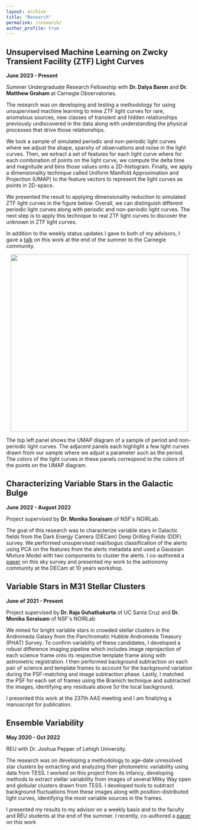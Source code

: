```yaml
---
layout: archive
title: "Research"
permalink: /research/
author_profile: true
---
```


## Unsupervised Machine Learning on Zwcky Transient Facility (ZTF) Light Curves

**June 2023 - Present**
 
Summer Undergraduate Research Fellowship with **Dr. Dalya Baron** and **Dr. Matthew Graham** at Carnegie Observatories.

The research was on developing and testing a methodology for using unsupervised machine learning to mine ZTF light curves for rare, anomalous sources, new classes of transient and hidden relationships previously undiscovered in the data along with understanding the physical processes that drive those relationships. 
									
We took a sample of simulated periodic and non-periodic light curves where we adjust the shape, sparsity of observations and noise in the light curves. Then, we extract a set of features for each light curve where for each combination of points on the light curve, we compute the delta time and magnitude and bins those values onto a 2D-histogram. Finally, we apply a dimensionality technique called Uniform Manifold Approximation and Projection (UMAP) to the feature vectors to represent the light curves as points in 2D-space. 

We presented the result to applying dimensionality reduction to simulated ZTF light curves in the figure below. Overall, we can distinguish different periodic light curves along with periodic and non-periodic light curves. The next step is to apply this technique to real ZTF light curves to discover the unknown in ZTF light curves. 

In addition to the weekly status updates I gave to both of my advisors, I gave a [talk](https://www.youtube.com/watch?v=2wi1nkayAvE) on this work at the end of the summer to the Carnegie community. 


<center><img src="https://avi-patel226.github.io/images/UMAP_figure.jpg" class="floatpic" width="480" height="480"></center>

 The top left panel shows the UMAP diagram of a sample of period and non-periodic light curves. The adjacent panels each highlight a few light curves drawn from our sample where we adjust a parameter such as the period. The colors of the light curves in these panels correspond to the colors of the points on the UMAP diagram.

 <!-- <center><figure style="width:90%">
               <a href="https://avi-patel226.github.io/images/UMAP_figure.jpg"> <img src="https://avi-patel226.github.io/images/UMAP_figure.jpg" alt="Spread of initial conditions" width=90%></a>
                <figcaption> The top left panel shows the UMAP diagram of a sample of period and non-periodic light curves. The adjacent panels each highlight a few light curves drawn from our sample where we adjust a parameter such as the period. The colors of the light curves in these panels correspond to the colors of the points on the UMAP diagram.</figcaption>
            </figure></center> -->  

## Characterizing Variable Stars in the Galactic Bulge 

**June 2022 - August 2022**

Project supervised by **Dr. Monika Soraisam** of NSF's NOIRLab. 

The goal of this research was to characterize variable stars in Galactic fields from the Dark Energy Camera (DECam) Deep Drilling Fields (DDF) survey. We performed unsupervised real/bogus classification of the alerts using PCA on the features from the alerts metadata and used a Gaussian Mixture Model with two components to cluster the alerts. I co-authored a [paper](https://ui.adsabs.harvard.edu/abs/2023MNRAS.519.3881G/abstract) on this sky survey and presented my work to the astronomy community at the DECam at 10 years workshop. 

## Variable Stars in M31 Stellar Clusters </h3>

**June of 2021 - Present**
    
Project supervised by **Dr. Raja Guhathakurta** of UC Santa Cruz and **Dr. Monika Soraisam** of NSF's NOIRLab

We mined for bright variable stars in crowded stellar clusters in the Andromeda Galaxy from the Panchromatic Hubble Andromeda Treasury (PHAT) Survey. To confirm variablity of these candidates, I developed a robust difference imaging pipeline which includes image reprojection of each science frame onto its respective template frame along with astrometric registration. I then performed background subtraction on each pair of science and template frames to account for the background variation during the PSF-matching and image subtraction phase. Lastly, I matched the PSF for each set of frames using the Bramich technique and subtracted the images, identifying any residuals above 5$\sigma$ the local background. 

I presented this work at the 237th AAS meeting and I am finalizing a manuscript for publication.

## Ensemble Variability

**May 2020 - Oct 2022** 

REU with Dr. Joshua Pepper of Lehigh University.

The research was on developing a methodology to age-date unresolved star clusters by extracting and analyzing their photometric variability using data from TESS. I worked on this project from its infancy, developing methods to extract stellar variability from images of several Milky Way open and globular clusters drawn from TESS. I developed tools to subtract background fluctuations from these images along with position-distributed light curves, identifying the most variable sources in the frames.

I presented my results to my advisor on a weekly basis and to the faculty and REU students at the end of the summer. I recently, co-authored a [paper](https://ui.adsabs.harvard.edu/abs/2023AJ....166..106W/abstract) on this work  
